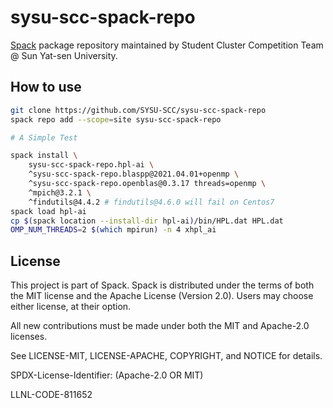 # sysu-scc-spack-repo

[Spack](https://spack.readthedocs.io/en/v0.16.2/repositories.html) package repository maintained by Student Cluster Competition Team @ Sun Yat-sen University.

## How to use

```bash
git clone https://github.com/SYSU-SCC/sysu-scc-spack-repo
spack repo add --scope=site sysu-scc-spack-repo

# A Simple Test

spack install \
    sysu-scc-spack-repo.hpl-ai \
    ^sysu-scc-spack-repo.blaspp@2021.04.01+openmp \
    ^sysu-scc-spack-repo.openblas@0.3.17 threads=openmp \
    ^mpich@3.2.1 \
    ^findutils@4.4.2 # findutils@4.6.0 will fail on Centos7
spack load hpl-ai
cp $(spack location --install-dir hpl-ai)/bin/HPL.dat HPL.dat
OMP_NUM_THREADS=2 $(which mpirun) -n 4 xhpl_ai
```

## License

This project is part of Spack. Spack is distributed under the terms of both the
MIT license and the Apache License (Version 2.0). Users may choose either
license, at their option.

All new contributions must be made under both the MIT and Apache-2.0 licenses.

See LICENSE-MIT, LICENSE-APACHE, COPYRIGHT, and NOTICE for details.

SPDX-License-Identifier: (Apache-2.0 OR MIT)

LLNL-CODE-811652
